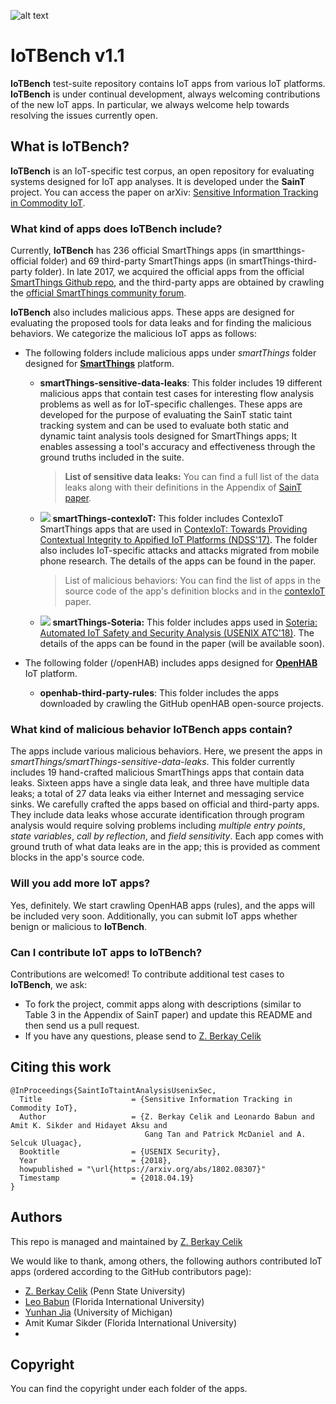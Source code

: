 

![alt text](http://i68.tinypic.com/25ut821.jpg)

# IoTBench v1.1

**IoTBench** test-suite repository contains IoT apps from various IoT platforms. **IoTBench**  is under continual development, always welcoming contributions of the new IoT apps. In particular, we always welcome help towards resolving the issues currently open.

## What is IoTBench?

**IoTBench** is an IoT-specific test corpus, an open repository for evaluating systems designed for IoT app analyses. It is developed under the **SainT** project. You can access the paper on arXiv: [Sensitive Information Tracking in Commodity IoT](https://arxiv.org/abs/1802.08307).

### What kind of apps does **IoTBench** include?
Currently, **IoTBench** has 236 official SmartThings apps (in smartthings-official folder) and 69 third-party SmartThings apps (in smartThings-third-party folder).
In late 2017, we acquired the official apps from the official [SmartThings Github repo](https://github.com/SmartThingsCommunity/SmartThingsPublic), and the third-party apps are obtained by crawling the [official SmartThings community forum](https://community.smartthings.com/).

**IoTBench** also includes malicious apps. These apps are designed for evaluating the proposed tools for data leaks and for finding the malicious behaviors. We categorize the malicious IoT apps as follows:

- The following folders include malicious apps under *smartThings* folder designed for [**SmartThings**](https://www.smartthings.com/) platform.
    - **smartThings-sensitive-data-leaks**: This folder includes 19 different malicious apps that contain test cases for interesting flow analysis problems as well as for IoT-specific challenges. These apps are developed for the purpose of evaluating the SainT static taint tracking system and can be used to evaluate both static and dynamic taint analysis tools designed for SmartThings apps; It enables assessing a tool's accuracy and effectiveness through the ground truths included in the suite.
        > **List of sensitive data leaks:** You can find a full list of the data leaks along with their definitions in the Appendix of [SainT paper](https://arxiv.org/abs/1802.08307).

    - <img src="https://raw.github.com/secure-software-engineering/DroidBench/develop/new.gif"/> **smartThings-contexIoT:** This folder includes ContexIoT SmartThings apps that are used in [ContexIoT: Towards Providing Contextual Integrity to Appified IoT Platforms (NDSS'17)](http://earlence.com/assets/papers/contexiot_ndss17.pdf). The folder also includes IoT-specific attacks and attacks migrated from mobile phone research. The details of the apps can be found in the paper.

        > List of malicious behaviors: You can find the list of apps in the source code of the app's definition blocks and in the [contexIoT](http://earlence.com/assets/papers/contexiot_ndss17.pdf) paper.

    - <img src="https://raw.github.com/secure-software-engineering/DroidBench/develop/new.gif"/> **smartThings-Soteria:** This folder includes apps used in [Soteria: Automated IoT Safety and Security Analysis (USENIX ATC'18)](https://github.com/IoTBench/test-suite). The details of the apps can be found in the paper (will be available soon).

- The following folder (/openHAB) includes apps designed for [**OpenHAB**](https://www.openhab.org/) IoT platform.
     - **openhab-third-party-rules**: This folder includes the apps downloaded by crawling the GitHub openHAB open-source projects. 

### What kind of malicious behavior **IoTBench** apps contain?
The apps include various malicious behaviors. Here, we present the apps in *smartThings/smartThings-sensitive-data-leaks*.
This folder currently includes 19 hand-crafted malicious SmartThings apps that contain data leaks. Sixteen apps have a single data leak, and three have multiple data leaks; a total of 27 data leaks via either Internet and messaging service sinks. We carefully crafted the apps based on official and third-party apps. They include data leaks whose accurate identification through program analysis would require solving problems including *multiple entry points*, *state variables*, *call by reflection*, and *field sensitivity*. Each app comes with ground truth of what data leaks are in the app; this is provided as comment blocks in the app's source code.

### Will you add more IoT apps?
Yes, definitely. We start crawling OpenHAB apps (rules), and the apps will be included very soon. Additionally, you can submit IoT apps whether benign or malicious to **IoTBench**.

### Can I contribute IoT apps to **IoTBench**?
Contributions are welcomed! To contribute additional test cases to **IoTBench**, we ask:
- To fork the project, commit apps along with descriptions (similar to Table 3 in the Appendix of SainT paper) and update this README and then send us a pull request. 
- If you have any questions, please send to [Z. Berkay Celik](https://beerkay.github.io/) 

## Citing this work

``` 
@InProceedings{SaintIoTtaintAnalysisUsenixSec,
  Title                    = {Sensitive Information Tracking in Commodity IoT},
  Author                   = {Z. Berkay Celik and Leonardo Babun and Amit K. Sikder and Hidayet Aksu and 
  							  Gang Tan and Patrick McDaniel and A. Selcuk Uluagac},
  Booktitle                = {USENIX Security},
  Year                     = {2018},
  howpublished = "\url{https://arxiv.org/abs/1802.08307}"
  Timestamp                = {2018.04.19}
}
```

## Authors
This repo is managed and maintained by [Z. Berkay Celik](https://beerkay.github.io/)

We would like to thank, among others, the following authors contributed IoT apps (ordered according to the GitHub contributors page):
- [Z. Berkay Celik](https://beerkay.github.io/) (Penn State University)
- [Leo Babun](http://leobabun.wixsite.com/leo-babun-phd) (Florida International University)
- [Yunhan Jia](http://web.eecs.umich.edu/~jackjia/) (University of Michigan)
- Amit Kumar Sikder (Florida International University)
- 

## Copyright
You can find the copyright under each folder of the apps.
